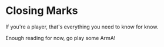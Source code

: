 # Closing Marks

If you're a player, that's everything you need to know for know.

Enough reading for now, go play some ArmA!